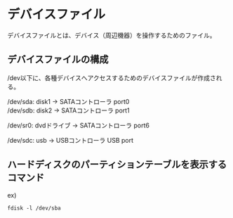# デバイスファイル
デバイスファイルとは、デバイス（周辺機器）を操作するためのファイル。

## デバイスファイルの構成
/dev以下に、各種デバイスへアクセスするためのデバイスファイルが作成される。

/dev/sda: disk1 -> SATAコントローラ port0  
/dev/sdb: disk2 -> SATAコントローラ  port1 

/dev/sr0: dvdドライブ -> SATAコントローラ  port6

/dev/sdc: usb -> USBコントローラ USB port

## ハードディスクのパーティションテーブルを表示するコマンド
ex)
```
fdisk -l /dev/sba
```
